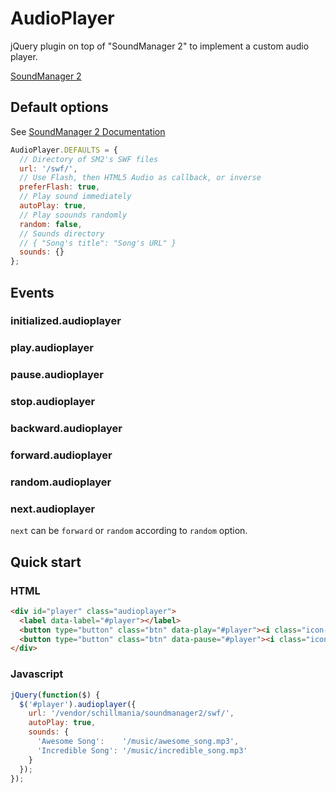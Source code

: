 AudioPlayer
===========

jQuery plugin on top of "SoundManager 2" to implement a custom audio player.

[SoundManager 2](http://www.schillmania.com/projects/soundmanager2/)


Default options
---------------

See [SoundManager 2 Documentation](http://www.schillmania.com/projects/soundmanager2/doc/#sm-config)

```javascript
AudioPlayer.DEFAULTS = {
  // Directory of SM2's SWF files
  url: '/swf/',
  // Use Flash, then HTML5 Audio as callback, or inverse
  preferFlash: true,
  // Play sound immediately
  autoPlay: true,
  // Play soounds randomly
  random: false,
  // Sounds directory
  // { "Song's title": "Song's URL" }
  sounds: {}
};
```


Events
------

### initialized.audioplayer

### play.audioplayer

### pause.audioplayer

### stop.audioplayer

### backward.audioplayer

### forward.audioplayer

### random.audioplayer

### next.audioplayer

`next` can be `forward` or `random` according to `random` option.


Quick start
-----------

### HTML

```html
<div id="player" class="audioplayer">
  <label data-label="#player"></label>
  <button type="button" class="btn" data-play="#player"><i class="icon-play"></i></button>
  <button type="button" class="btn" data-pause="#player"><i class="icon-pause"></i></button>
</div>
```

### Javascript

```javascript
jQuery(function($) {
  $('#player').audioplayer({
    url: '/vendor/schillmania/soundmanager2/swf/',
    autoPlay: true,
    sounds: {
      'Awesome Song':    '/music/awesome_song.mp3',
      'Incredible Song': '/music/incredible_song.mp3'
    }
  });
});
```